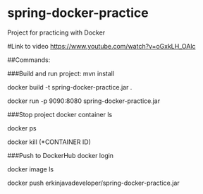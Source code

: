 # spring-docker-practice
Project for practicing with Docker

#Link to video
https://www.youtube.com/watch?v=oGxkLH_OAlc

##Commands:

###Build and run project:
mvn install

docker build -t spring-docker-practice.jar .

docker run -p 9090:8080 spring-docker-practice.jar

###Stop project
docker container ls 

docker ps

docker kill (*CONTAINER ID)

###Push to DockerHub
docker login

docker image ls

docker push erkinjavadeveloper/spring-docker-practice.jar


